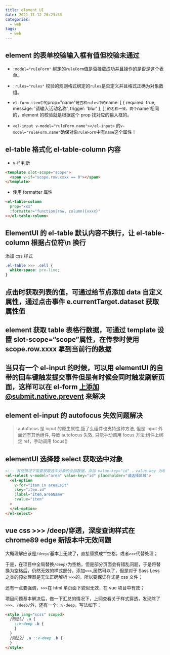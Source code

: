 ```yaml
---
title: element UI
date: 2021-11-12 20:23:33
categories:
  - web
tags:
  - web
---
```


## element 的表单校验输入框有值但校验未通过

- `:model="ruleForm"` 绑定的`ruleForm`值是否挂载成功并且操作的是否是这个表单。

- `:rules="rules"` 校验的规则格式绑定的`rules`是否定义并且格式正确为对象数组。

- `el-form-item中的`prop="name"`是否和rules中的`name: [ { required: true, message: '请输入活动名称', trigger: 'blur' }, ], `的名称一致，两个`name`相同的，element 的校验就是根据这个 prop 找对应的输入框的。

- `<el-input v-model="ruleForm.name"></el-input>` 的`v-model="ruleForm.name"`确保对象`ruleForm`中有`name`这个属性！

## el-table 格式化 el-table-column 内容

- v-if 判断

```html
<template slot-scope="scope">
  <span v-if="scope.row.xxxx == 0"></span>
</template>
```

- 使用 formatter 属性

```html
<el-table-column
  prop="xxx"
  :formatter="function(row, column){xxxx}"
></el-table-column>
```

## ElementUI 的 el-table 默认内容不换行，让 el-table-column 根据占位符\n 换行

添加 css 样式

```css
.el-table >>> .cell {
  white-space: pre-line;
}
```

## 点击时获取列表的值，可通过给节点添加 data 自定义属性，通过点击事件 e.currentTarget.dataset 获取属性值

## element 获取 table 表格行数据，可通过 template 设置 slot-scope=“scope”属性，在传参时使用 scope.row.xxxx 拿到当前行的数据

## 当只有⼀个 el-input 的时候，可以⽤ elementUI 的⾃带的回车键触发提交事件但是有时候会同时触发刷新页⾯，这样可以在 el-form 上添加@submit.native.prevent 来解决

## element el-input 的 autofocus 失效问题解决

> autofocus 是 input 的原生属性,饿了么组件也支持这种方法, 但是 input 外面还有其他组件, 导致 autofocus 失效, 只能手动调用 focus 方法:组件上绑定 ref，手动调用 focus()

## elementUI 选择器 select 获取选中对象

```html
<!-- 有些情况下需要获取选中对象的全部数据，添加 value-key="id" ，value-key 为唯一性标识, 将 value 绑定为item -->
<el-select v-model="area" value-key="id" placeholder="请选择区域">
  <el-option
    v-for="item in areaLsit"
    :key="item.id"
    :label="item.areaName"
    :value="item"
  >
  </el-option>
</el-select>
```

## vue css >>> /deep/穿透，深度查询样式在 chrome89 edge 新版本中无效问题

大概理解应该是`/deep/`基本上无效了，直接替换成“”空格，或者`>>>`代替处理；

于是，在项目中全局替换`/deep/`为空格，但是部分页面会有错乱问题，于是将替换为空格后，仍然无效的样式部分，添加`>>>`,居然可以了，但是对于 Sass Less 之类的预处理器是无法正确解析 `>>>`的，所以要保证样式是 css 文件；

还有一点要强调，`>>>`在 html 单页面下貌似无效，在 vue 项目中有效；

项目问题基本解决后，做一下汇总的情况下，上网查看关于样式穿透，发现除了`>>>`、`/deep/`外，还有一个`::v-deep`，写法如下：

```html
<style lang="scss" scoped>
  /用法1/ .a {
    ::v-deep .b {
    }
  }
  /用法2/ .a ::v-deep .b {
  }
</style>
```
